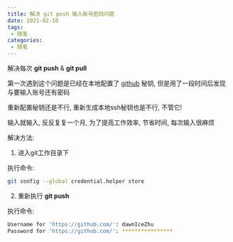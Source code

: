 ```yaml
---
title: 解决 git push 输入账号密码问题
date: 2021-02-10
tags:
 - 随笔
categories: 
 - 随笔
---
```


解决每次 **git push** & **git pull** 

第一次遇到这个问题是已经在本地配置了 [github](https://github.com/) 秘钥, 但是用了一段时间后发现与要输入账号还有密码

重新配置秘钥还是不行, 重新生成本地ssh秘钥也是不行, 不管它!

输入就输入, 反反复复一个月, 为了提高工作效率, 节省时间, 每次输入很麻烦

解决方法:

1. 进入git工作目录下

执行命令:
```sh
git config --global credential.helper store
```

2. 重新执行 **git push**

执行命令: 
```sh
Username for 'https://github.com/': dawnIceZhu
Password for 'https://github.com/': ****************
```

<Vssue :title="$title" />

